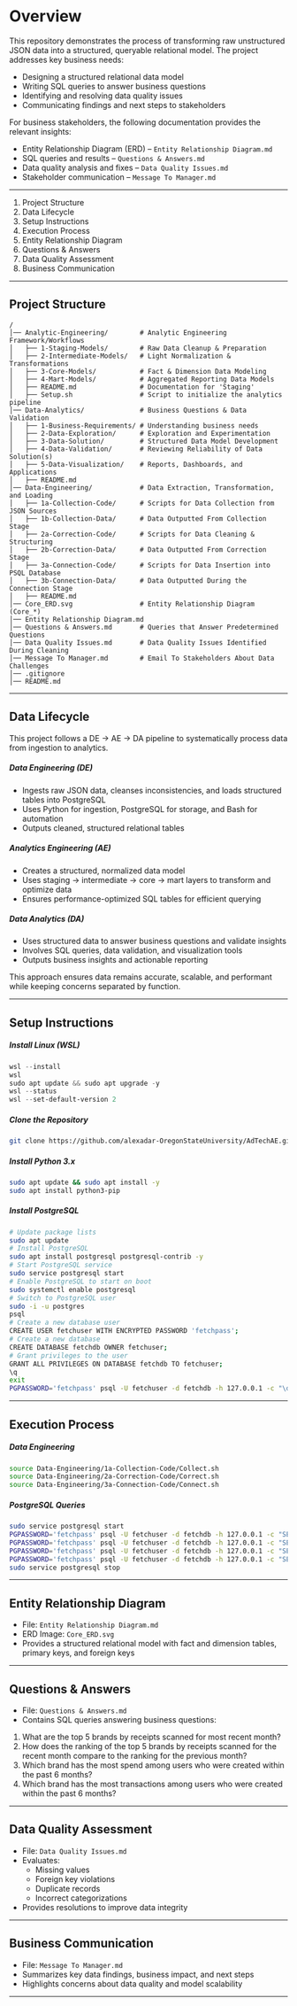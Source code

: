 # Overview  

This repository demonstrates the process of transforming raw unstructured JSON data into a structured, queryable relational model. The project addresses key business needs:  

- Designing a structured relational data model  
- Writing SQL queries to answer business questions  
- Identifying and resolving data quality issues  
- Communicating findings and next steps to stakeholders  

For business stakeholders, the following documentation provides the relevant insights:  

- Entity Relationship Diagram (ERD) – `Entity Relationship Diagram.md`  
- SQL queries and results – `Questions & Answers.md`  
- Data quality analysis and fixes – `Data Quality Issues.md`  
- Stakeholder communication – `Message To Manager.md`  

---

1. Project Structure  
2. Data Lifecycle  
3. Setup Instructions  
4. Execution Process  
5. Entity Relationship Diagram  
6. Questions & Answers 
7. Data Quality Assessment  
8. Business Communication  

---

## Project Structure  

```
/
│── Analytic-Engineering/        # Analytic Engineering Framework/Workflows
│   ├── 1-Staging-Models/        # Raw Data Cleanup & Preparation
│   ├── 2-Intermediate-Models/   # Light Normalization & Transformations
│   ├── 3-Core-Models/           # Fact & Dimension Data Modeling
│   ├── 4-Mart-Models/           # Aggregated Reporting Data Models
│   ├── README.md                # Documentation for 'Staging'
│   ├── Setup.sh                 # Script to initialize the analytics pipeline
│── Data-Analytics/              # Business Questions & Data Validation
│   ├── 1-Business-Requirements/ # Understanding business needs
│   ├── 2-Data-Exploration/      # Exploration and Experimentation 
│   ├── 3-Data-Solution/         # Structured Data Model Development
│   ├── 4-Data-Validation/       # Reviewing Reliability of Data Solution(s)
│   ├── 5-Data-Visualization/    # Reports, Dashboards, and Applications
│   ├── README.md
│── Data-Engineering/            # Data Extraction, Transformation, and Loading
│   ├── 1a-Collection-Code/      # Scripts for Data Collection from JSON Sources
│   ├── 1b-Collection-Data/      # Data Outputted From Collection Stage
│   ├── 2a-Correction-Code/      # Scripts for Data Cleaning & Structuring
│   ├── 2b-Correction-Data/      # Data Outputted From Correction Stage
│   ├── 3a-Connection-Code/      # Scripts for Data Insertion into PSQL Database
│   ├── 3b-Connection-Data/      # Data Outputted During the Connection Stage
│   ├── README.md
│── Core_ERD.svg                 # Entity Relationship Diagram (Core_*)
│── Entity Relationship Diagram.md
│── Questions & Answers.md       # Queries that Answer Predetermined Questions
│── Data Quality Issues.md       # Data Quality Issues Identified During Cleaning
│── Message To Manager.md        # Email To Stakeholders About Data Challenges
│── .gitignore                   
│── README.md                    
```

---

## Data Lifecycle 

This project follows a DE → AE → DA pipeline to systematically process data from ingestion to analytics.  

##### Data Engineering (DE)  
- Ingests raw JSON data, cleanses inconsistencies, and loads structured tables into PostgreSQL  
- Uses Python for ingestion, PostgreSQL for storage, and Bash for automation  
- Outputs cleaned, structured relational tables  

##### Analytics Engineering (AE)  
- Creates a structured, normalized data model  
- Uses staging → intermediate → core → mart layers to transform and optimize data  
- Ensures performance-optimized SQL tables for efficient querying  

##### Data Analytics (DA)  
- Uses structured data to answer business questions and validate insights  
- Involves SQL queries, data validation, and visualization tools  
- Outputs business insights and actionable reporting  

This approach ensures data remains accurate, scalable, and performant while keeping concerns separated by function.  

---

## Setup Instructions  

##### Install Linux (WSL)  
```powershell
wsl --install  
wsl  
sudo apt update && sudo apt upgrade -y  
wsl --status  
wsl --set-default-version 2  
```

##### Clone the Repository  
```bash
git clone https://github.com/alexadar-OregonStateUniversity/AdTechAE.git
```

##### Install Python 3.x  
```bash
sudo apt update && sudo apt install -y
sudo apt install python3-pip
```

##### Install PostgreSQL
```bash
# Update package lists
sudo apt update  
# Install PostgreSQL
sudo apt install postgresql postgresql-contrib -y  
# Start PostgreSQL service
sudo service postgresql start  
# Enable PostgreSQL to start on boot
sudo systemctl enable postgresql  
# Switch to PostgreSQL user 
sudo -i -u postgres  
psql  
# Create a new database user
CREATE USER fetchuser WITH ENCRYPTED PASSWORD 'fetchpass';  
# Create a new database
CREATE DATABASE fetchdb OWNER fetchuser;  
# Grant privileges to the user
GRANT ALL PRIVILEGES ON DATABASE fetchdb TO fetchuser;  
\q  
exit  
PGPASSWORD='fetchpass' psql -U fetchuser -d fetchdb -h 127.0.0.1 -c "\dt;"

```

---

## Execution Process  

##### Data Engineering  
```bash
source Data-Engineering/1a-Collection-Code/Collect.sh
source Data-Engineering/2a-Correction-Code/Correct.sh
source Data-Engineering/3a-Connection-Code/Connect.sh
```

##### PostgreSQL Queries  
```bash
sudo service postgresql start
PGPASSWORD='fetchpass' psql -U fetchuser -d fetchdb -h 127.0.0.1 -c "SELECT * FROM Users LIMIT 5;"
PGPASSWORD='fetchpass' psql -U fetchuser -d fetchdb -h 127.0.0.1 -c "SELECT * FROM Brands LIMIT 5;"
PGPASSWORD='fetchpass' psql -U fetchuser -d fetchdb -h 127.0.0.1 -c "SELECT * FROM Receipt_Order LIMIT 5;"
PGPASSWORD='fetchpass' psql -U fetchuser -d fetchdb -h 127.0.0.1 -c "SELECT * FROM Receipt_Items LIMIT 5;"
sudo service postgresql stop
```

---

## Entity Relationship Diagram  

- File: `Entity Relationship Diagram.md`  
- ERD Image: `Core_ERD.svg`  
- Provides a structured relational model with fact and dimension tables, primary keys, and foreign keys  

---

## Questions & Answers   

- File: `Questions & Answers.md`  
- Contains SQL queries answering business questions:  

1. What are the top 5 brands by receipts scanned for most recent month?
2. How does the ranking of the top 5 brands by receipts scanned for the recent month compare to the ranking for the previous month?
3. Which brand has the most spend among users who were created within the past 6 months?
4. Which brand has the most transactions among users who were created within the past 6 months? 

---

## Data Quality Assessment  

- File: `Data Quality Issues.md`  
- Evaluates:  
  - Missing values  
  - Foreign key violations  
  - Duplicate records  
  - Incorrect categorizations  
- Provides resolutions to improve data integrity  

---

## Business Communication  

- File: `Message To Manager.md`  
- Summarizes key data findings, business impact, and next steps  
- Highlights concerns about data quality and model scalability  

---
